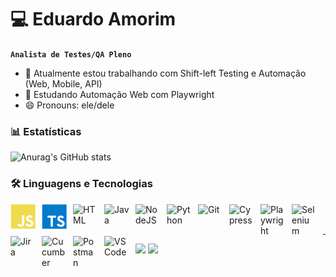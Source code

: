 # 💻 Eduardo Amorim

**`Analista de Testes/QA Pleno`**

- 🔭 Atualmente estou trabalhando com Shift-left Testing e Automação (Web, Mobile, API)
- 🌱 Estudando Automação Web com Playwright  
- 😄 Pronouns: ele/dele

### 📊 Estatísticas

![Anurag's GitHub stats](https://github-readme-stats.vercel.app/api?username=eduardoamorimqa&show_icons=true&theme=highcontrast&include_all_commits=true&locale=pt-br) 

### 🛠 Linguagens e Tecnologias

<img
   align="left"
   alt="JavaScript"
   title="JavaScript"
   width="40px"
   style="padding-right: 10px;"
   src="https://raw.githubusercontent.com/devicons/devicon/master/icons/javascript/javascript-plain.svg"
/>
<img
   align="left"
   alt="TypeScript"
   title="TypeScript"
   width="40px"
   style="padding-right: 10px;"
   src="https://raw.githubusercontent.com/devicons/devicon/master/icons/typescript/typescript-plain.svg"
/>
<img
   align="left"
   alt="HTML"
   title="HTML"
   width="40px"
   style="padding-right: 10px;"
   src="https://cdn.jsdelivr.net/gh/devicons/devicon@latest/icons/html5/html5-original.svg"
/>
<img
   align="left"
   alt="Java"
   title="Java"
   width="40px"
   style="padding-right: 10px;"
   src="https://cdn.jsdelivr.net/gh/devicons/devicon@latest/icons/java/java-original.svg"
/>
<img
   align="left"
   alt="NodeJS"
   title="NodeJS"
   width="40px"
   style="padding-right: 10px;"
   src="https://cdn.jsdelivr.net/gh/devicons/devicon@latest/icons/nodejs/nodejs-original.svg"
/>
<img
   align="left"
   alt="Python"
   title="Python"
   width="40px"
   style="padding-right: 10px;"
   src="https://cdn.jsdelivr.net/gh/devicons/devicon@latest/icons/python/python-original.svg"
/>
<img
   align="left"
   alt="Git"
   title="Git"
   width="40px"
   style="padding-right: 10px;"
   src="https://cdn.jsdelivr.net/gh/devicons/devicon@latest/icons/git/git-original.svg"
/>
<img
   align="left"
   alt="Cypress"
   title="Cypress"
   width="40px"
   style="padding-right: 10px;"
   src="https://cdn.jsdelivr.net/gh/devicons/devicon@latest/icons/cypressio/cypressio-original.svg"
/>
<img
   align="left"
   alt="Playwright"
   title="Playwright"
   width="40px"
   style="padding-right: 10px;"
   src="https://cdn.jsdelivr.net/gh/devicons/devicon@latest/icons/playwright/playwright-original.svg"
/>
<img
   align="left"
   alt="Selenium"
   title="Selenium"
   width="40px"
   style="padding-right: 10px;"
   src="https://cdn.jsdelivr.net/gh/devicons/devicon@latest/icons/selenium/selenium-original.svg"
/>
<img
   align="left"
   alt="Jira"
   title="Jira"
   width="40px"
   style="padding-right: 10px;"
   src="https://cdn.jsdelivr.net/gh/devicons/devicon@latest/icons/jira/jira-original.svg"
/>
<img
   align="left"
   alt="Cucumber"
   title="Cucumber"
   width="40px"
   style="padding-right: 10px;"
   src="https://cdn.jsdelivr.net/gh/devicons/devicon@latest/icons/cucumber/cucumber-plain.svg"
/>
<img
   align="left"
   alt="Postman"
   title="Postman"
   width="40px"
   style="padding-right: 10px;"
   src="https://cdn.jsdelivr.net/gh/devicons/devicon@latest/icons/postman/postman-original.svg"
/>
<img
   align="left"
   alt="VSCode"
   title="VSCode"
   width="40px"
   style="padding-right: 10px;"
   src="https://cdn.jsdelivr.net/gh/devicons/devicon@latest/icons/vscode/vscode-original.svg"
/>

<br>
<br>

---

<div> 
  <a href = "mailto:eduardorodriguesamorim@gmail.com"><img src="https://img.shields.io/badge/Gmail-D14836?style=for-the-badge&logo=gmail&logoColor=white" target="_blank"></a>
  <a href="https://www.linkedin.com/in/eduardoamorim-ti/" target="_blank"><img src="https://img.shields.io/badge/-LinkedIn-%230077B5?style=for-the-badge&logo=linkedin&logoColor=white" target="_blank"></a> 




